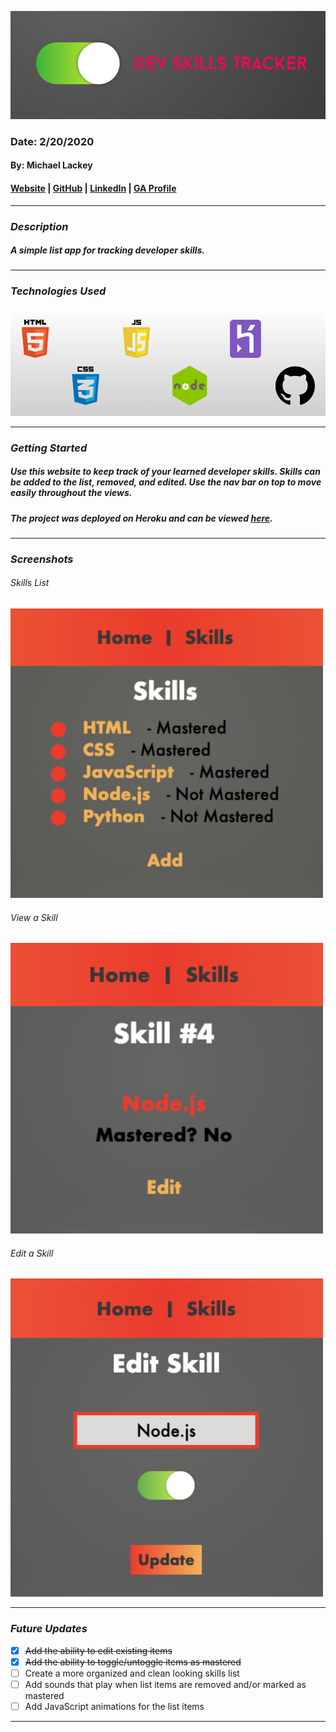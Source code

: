 ![Dev Skills Tracker](public/images/banner.png)

### Date: 2/20/2020

#### By: Michael Lackey
#### [Website](https://michaellackey.com/) | [GitHub](https://github.com/mlackey9601) | [LinkedIn](https://www.linkedin.com/in/michaelglackey/) | [GA Profile](https://profiles.generalassemb.ly/michaellackey)
***

### ***Description***

##### A simple list app for tracking developer skills.
***

### ***Technologies Used***

![Technologies Used](public/images/tech-banner.png)
***

### ***Getting Started***

##### Use this website to keep track of your learned developer skills. Skills can be added to the list, removed, and edited.  Use the nav bar on top to move easily throughout the views.
##### The project was deployed on Heroku and can be viewed [here](https://express-dev-skills.herokuapp.com/).
***

### ***Screenshots***

###### Skills List
![Skills List](public/images/screenshots/list.png)

###### View a Skill
![View a Skill](public/images/screenshots/view.png)

###### Edit a Skill
![Edit a Skill](public/images/screenshots/edit.png)
***

### ***Future Updates***

- [x] ~~Add the ability to edit existing items~~
- [x] ~~Add the ability to toggle/untoggle items as mastered~~
- [ ] Create a more organized and clean looking skills list
- [ ] Add sounds that play when list items are removed and/or marked as mastered
- [ ] Add JavaScript animations for the list items
***
